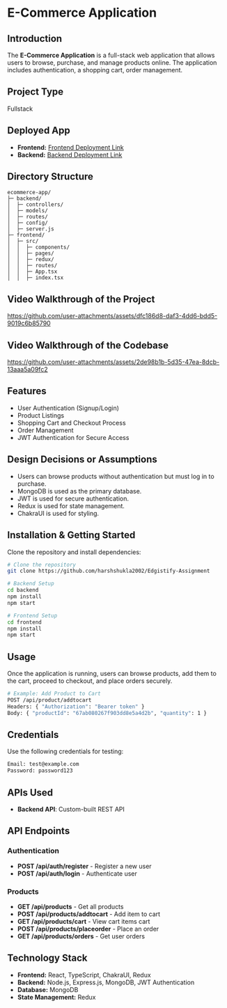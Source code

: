 # E-Commerce Application

## Introduction

The **E-Commerce Application** is a full-stack web application that allows users to browse, purchase, and manage products online. The application includes authentication, a shopping cart, order management.

## Project Type

Fullstack

## Deployed App

- **Frontend:** [Frontend Deployment Link](https://edgistify-assignmenty.netlify.app/)
- **Backend:** [Backend Deployment Link](https://edgistify-backend-m67w.onrender.com)

## Directory Structure

```
ecommerce-app/
├─ backend/
│  ├─ controllers/
│  ├─ models/
│  ├─ routes/
│  ├─ config/
│  ├─ server.js
├─ frontend/
│  ├─ src/
│  │  ├─ components/
│  │  ├─ pages/
│  │  ├─ redux/
│  │  ├─ routes/
│  │  ├─ App.tsx
│  │  ├─ index.tsx
```

## Video Walkthrough of the Project
https://github.com/user-attachments/assets/dfc186d8-daf3-4dd6-bdd5-9019c6b85790

## Video Walkthrough of the Codebase
https://github.com/user-attachments/assets/2de98b1b-5d35-47ea-8dcb-13aaa5a09fc2

## Features

- User Authentication (Signup/Login)
- Product Listings
- Shopping Cart and Checkout Process
- Order Management
- JWT Authentication for Secure Access

## Design Decisions or Assumptions

- Users can browse products without authentication but must log in to purchase.
- MongoDB is used as the primary database.
- JWT is used for secure authentication.
- Redux is used for state management.
- ChakraUI is used for styling.

## Installation & Getting Started

Clone the repository and install dependencies:

```bash
# Clone the repository
git clone https://github.com/harshshukla2002/Edgistify-Assignment

# Backend Setup
cd backend
npm install
npm start

# Frontend Setup
cd frontend
npm install
npm start
```

## Usage

Once the application is running, users can browse products, add them to the cart, proceed to checkout, and place orders securely.

```bash
# Example: Add Product to Cart
POST /api/product/addtocart
Headers: { "Authorization": "Bearer token" }
Body: { "productId": "67ab080267f903dd8e5a4d2b", "quantity": 1 }
```

## Credentials

Use the following credentials for testing:

```bash
Email: test@example.com
Password: password123
```

## APIs Used

- **Backend API**: Custom-built REST API

## API Endpoints

### Authentication

- **POST /api/auth/register** - Register a new user
- **POST /api/auth/login** - Authenticate user

### Products

- **GET /api/products** - Get all products
- **POST /api/products/addtocart** - Add item to cart
- **GET /api/products/cart** - View cart items cart
- **POST /api/products/placeorder** - Place an order
- **GET /api/products/orders** - Get user orders

## Technology Stack

- **Frontend:** React, TypeScript, ChakraUI, Redux
- **Backend:** Node.js, Express.js, MongoDB, JWT Authentication
- **Database:** MongoDB
- **State Management:** Redux
